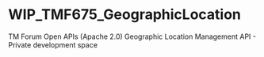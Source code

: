 # WIP_TMF675_GeographicLocation
TM Forum Open APIs (Apache 2.0) Geographic Location Management API - Private development space
